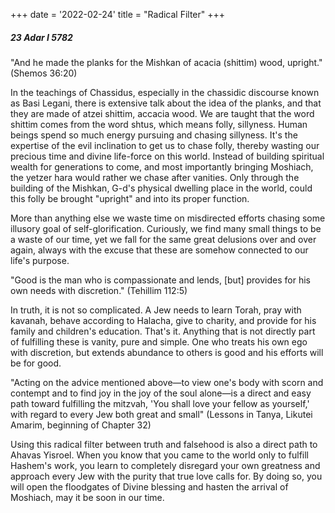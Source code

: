 +++
date = '2022-02-24'
title = "Radical Filter"
+++

##### 23 Adar I 5782

"And he made the planks for the Mishkan of acacia (shittim) wood, upright." (Shemos 36:20)

In the teachings of Chassidus, especially in the chassidic discourse known as Basi Legani, there is extensive talk about the idea of the planks, and that they are made of atzei shittim, accacia wood. We are taught that the word shittim comes from the word shtus, which means folly, sillyness. Human beings spend so much energy pursuing and chasing sillyness. It's the expertise of the evil inclination to get us to chase folly, thereby wasting our precious time and divine life-force on this world. Instead of building spiritual wealth for generations to come, and most importantly bringing Moshiach, the yetzer hara would rather we chase after vanities. Only through the building of the Mishkan, G-d's physical dwelling place in the world, could this folly be brought "upright" and into its proper function.

More than anything else we waste time on misdirected efforts chasing some illusory goal of self-glorification. Curiously, we find many small things to be a waste of our time, yet we fall for the same great delusions over and over again, always with the excuse that these are somehow connected to our life's purpose.

"Good is the man who is compassionate and lends, [but] provides for his own needs with discretion." (Tehillim 112:5)

In truth, it is not so complicated. A Jew needs to learn Torah, pray with kavanah, behave according to Halacha, give to charity, and provide for his family and children's education. That's it. Anything that is not directly part of fulfilling these is vanity, pure and simple. One who treats his own ego with discretion, but extends abundance to others is good and his efforts will be for good.

"Acting on the advice mentioned above—to view one's body with scorn and contempt and to find joy in the joy of the soul alone—is a direct and easy path toward fulfilling the mitzvah, 'You shall love your fellow as yourself,' with regard to every Jew both great and small" (Lessons in Tanya, Likutei Amarim, beginning of Chapter 32)

Using this radical filter between truth and falsehood is also a direct path to Ahavas Yisroel. When you know that you came to the world only to fulfill Hashem's work, you learn to completely disregard your own greatness and approach every Jew with the purity that true love calls for. By doing so, you will open the floodgates of Divine blessing and hasten the arrival of Moshiach, may it be soon in our time.
